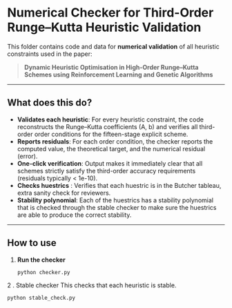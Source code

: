 # Numerical Checker for Third-Order Runge–Kutta Heuristic Validation

This folder contains code and data for **numerical validation** of all heuristic constraints used in the paper:

> **Dynamic Heuristic Optimisation in High-Order Runge–Kutta Schemes using Reinforcement Learning and Genetic Algorithms**

---

## What does this do?

- **Validates each heuristic**: For every heuristic constraint, the code reconstructs the Runge–Kutta coefficients (A, b) and verifies all third-order order conditions for the fifteen-stage explicit scheme.
- **Reports residuals**: For each order condition, the checker reports the computed value, the theoretical target, and the numerical residual (error).
- **One-click verification**: Output makes it immediately clear that all schemes strictly satisfy the third-order accuracy requirements (residuals typically < 1e-10).
- **Checks huestrics** : Verifies that each huestric is  in the Butcher tableau, extra sanity check for reviewers.
- **Stability polynomial**: Each of the huestrics has a stability polynomial that is checked through the stable checker to make sure the huestrics are able to produce the correct stability.

---

## How to use

1. **Run the checker**
   ```bash
   python checker.py
2 . Stable checker This checks that each heuristic is stable.
   ```bash
   python stable_check.py
   
